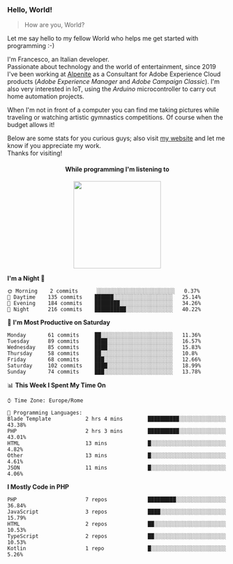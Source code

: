 ### Hello, World!

> How are you, World?

Let me say hello to my fellow World who helps me get started with programming :-)

I'm Francesco, an Italian developer.  
Passionate about technology and the world of entertainment, since 2019 I've been working at [Alpenite](https://www.alpenite.com) as a Consultant for Adobe Experience Cloud products (*Adobe Experience Manager* and *Adobe Campaign Classic*). I'm also very interested in IoT, using the *Arduino* microcontroller to carry out home automation projects.

When I'm not in front of a computer you can find me taking pictures while traveling or watching artistic gymnastics competitions. Of course when the budget allows it!

Below are some stats for you curious guys; also visit [my website](https://www.francescorega.eu) and let me know if you appreciate my work.  
Thanks for visiting!

<div align="center">
  <h4>While programming I'm listening to</h4>
  <a href="https://apps.francescorega.eu/now-playing/11147232609" target="_blank"><img src="https://apps.francescorega.eu/now-playing/11147232609" width="200"></a>
</div>

<!--START_SECTION:waka-->
**I'm a Night 🦉** 

```text
🌞 Morning    2 commits      ░░░░░░░░░░░░░░░░░░░░░░░░░   0.37% 
🌆 Daytime    135 commits    ██████░░░░░░░░░░░░░░░░░░░   25.14% 
🌃 Evening    184 commits    ████████░░░░░░░░░░░░░░░░░   34.26% 
🌙 Night      216 commits    ██████████░░░░░░░░░░░░░░░   40.22%

```
📅 **I'm Most Productive on Saturday** 

```text
Monday       61 commits     ██░░░░░░░░░░░░░░░░░░░░░░░   11.36% 
Tuesday      89 commits     ████░░░░░░░░░░░░░░░░░░░░░   16.57% 
Wednesday    85 commits     ████░░░░░░░░░░░░░░░░░░░░░   15.83% 
Thursday     58 commits     ██░░░░░░░░░░░░░░░░░░░░░░░   10.8% 
Friday       68 commits     ███░░░░░░░░░░░░░░░░░░░░░░   12.66% 
Saturday     102 commits    ████░░░░░░░░░░░░░░░░░░░░░   18.99% 
Sunday       74 commits     ███░░░░░░░░░░░░░░░░░░░░░░   13.78%

```


📊 **This Week I Spent My Time On** 

```text
⌚︎ Time Zone: Europe/Rome

💬 Programming Languages: 
Blade Template           2 hrs 4 mins        ██████████░░░░░░░░░░░░░░░   43.38% 
PHP                      2 hrs 3 mins        ██████████░░░░░░░░░░░░░░░   43.01% 
HTML                     13 mins             █░░░░░░░░░░░░░░░░░░░░░░░░   4.82% 
Other                    13 mins             █░░░░░░░░░░░░░░░░░░░░░░░░   4.61% 
JSON                     11 mins             █░░░░░░░░░░░░░░░░░░░░░░░░   4.06%

```

**I Mostly Code in PHP** 

```text
PHP                      7 repos             █████████░░░░░░░░░░░░░░░░   36.84% 
JavaScript               3 repos             ████░░░░░░░░░░░░░░░░░░░░░   15.79% 
HTML                     2 repos             ██░░░░░░░░░░░░░░░░░░░░░░░   10.53% 
TypeScript               2 repos             ██░░░░░░░░░░░░░░░░░░░░░░░   10.53% 
Kotlin                   1 repo              █░░░░░░░░░░░░░░░░░░░░░░░░   5.26%

```



<!--END_SECTION:waka-->
